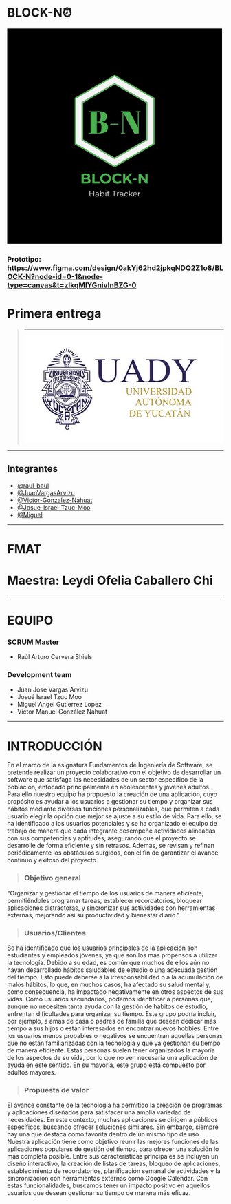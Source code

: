 ﻿# BLOCK-N⏰
![](https://github.com/raul-baul/Proyecto-Block-N/blob/Segunda-Entrega/Assets/Logo%20Block-N.png)

### Prototipo: https://www.figma.com/design/0akYj62hd2jpkqNDQ2Z1o8/BLOCK-N?node-id=0-1&node-type=canvas&t=zlkqMlYGnivlnBZG-0
# Primera entrega
> ---
> ![](https://github.com/raul-baul/Proyecto-Block-N/blob/Primera-entrega/Assets/Logo%20UADY.jpg)
---
## Integrantes

- [@raul-baul](https://github.com/raul-baul)
- [@JuanVargasArvizu](https://github.com/JuanVargasArvizu)
- [@Victor-Gonzalez-Nahuat](https://github.com/Victor-Gonzalez-Nahuat)
- [@Josue-Israel-Tzuc-Moo](https://github.com/Josue-Israel-Tzuc-Moo)
- [@Miguel]()
---
# FMAT
# Maestra: Leydi Ofelia Caballero Chi
---
# EQUIPO

### SCRUM Master
- Raúl Arturo Cervera Shiels
### Development team
- Juan Jose Vargas Arvizu
- Josué Israel Tzuc Moo
- Miguel Angel Gutierrez Lopez
- Victor Manuel González Nahuat
---
INTRODUCCIÓN
=============
En el marco de la asignatura Fundamentos de Ingeniería de Software, se pretende realizar un proyecto colaborativo con el objetivo de desarrollar un software que satisfaga las necesidades de un sector específico de la población, enfocado principalmente en adolescentes y jóvenes adultos. Para ello nuestro equipo ha propuesto la creación de una aplicación, cuyo propósito es ayudar a los usuarios a gestionar su tiempo y organizar sus hábitos mediante diversas funciones personalizables, que permiten a cada usuario elegir la opción que mejor se ajuste a su estilo de vida. Para ello, se ha identificado a los usuarios potenciales y se ha organizado el equipo de trabajo de manera que cada integrante desempeñe actividades alineadas con sus competencias y aptitudes, asegurando que el proyecto se desarrolle de forma eficiente y sin retrasos. Además, se revisan y refinan periódicamente los obstáculos surgidos, con el fin de garantizar el avance continuo y exitoso del proyecto.

>### Objetivo general
"Organizar y gestionar el tiempo de los usuarios de manera eficiente, permitiéndoles programar tareas, establecer recordatorios, bloquear aplicaciones distractoras, y sincronizar sus actividades con herramientas externas, mejorando así su productividad y bienestar diario."

>### Usuarios/Clientes
Se ha identificado que los usuarios principales de la aplicación son estudiantes y empleados jóvenes, ya que son los más propensos a utilizar la tecnología. Debido a su edad, es común que muchos de ellos aún no hayan desarrollado hábitos saludables de estudio o una adecuada gestión del tiempo. Esto puede deberse a la irresponsabilidad o a la acumulación de malos hábitos, lo que, en muchos casos, ha afectado su salud mental y, como consecuencia, ha impactado negativamente en otros aspectos de sus vidas.
Como usuarios secundarios, podemos identificar a personas que, aunque no necesiten tanta ayuda con la gestión de hábitos de estudio, enfrentan dificultades para organizar su tiempo. Este grupo podría incluir, por ejemplo, a amas de casa o padres de familia que desean dedicar más tiempo a sus hijos o están interesados en encontrar nuevos hobbies.
Entre los usuarios menos probables o negativos se encuentran aquellas personas que no están familiarizadas con la tecnología y que ya gestionan su tiempo de manera eficiente. Estas personas suelen tener organizados la mayoría de los aspectos de su vida, por lo que no ven necesaria una aplicación de ayuda en este sentido. En su mayoría, este grupo está compuesto por adultos mayores.

>### Propuesta de valor
El avance constante de la tecnología ha permitido la creación de programas y aplicaciones diseñados para satisfacer una amplia variedad de necesidades. En este contexto, muchas aplicaciones se dirigen a públicos específicos, buscando ofrecer soluciones similares. Sin embargo, siempre hay una que destaca como favorita dentro de un mismo tipo de uso. Nuestra aplicación tiene como objetivo reunir las mejores funciones de las aplicaciones populares de gestión del tiempo, para ofrecer una solución lo más completa posible. Entre sus características principales se incluyen un diseño interactivo, la creación de listas de tareas, bloqueo de aplicaciones, establecimiento de recordatorios, planificación semanal de actividades y la sincronización con herramientas externas como Google Calendar. Con estas funcionalidades, buscamos tener un impacto positivo en aquellos usuarios que desean gestionar su tiempo de manera más eficaz.



